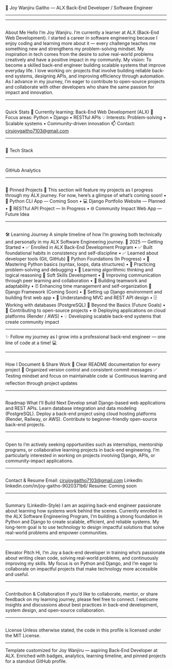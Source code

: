 #
🚀 Joy Wanjiru Gaitho — ALX Back-End Developer / Software Engineer
________________________________________
        
________________________________________
##
About Me
Hello I’m Joy Wanjiru. I’m currently a learner at ALX (Back-End Web Development). I started a career in software engineering because I enjoy coding and learning more about it — every challenge teaches me something new and strengthens my problem-solving mindset. My inspiration in tech comes from the desire to solve real-world problems creatively and have a positive impact in my community.
My vision: To become a skilled back-end engineer building scalable systems that improve everyday life.
I love working on: projects that involve building reliable back-end systems, designing APIs, and improving efficiency through automation. As I advance in my journey, I’m eager to contribute to open-source projects and collaborate with other developers who share the same passion for impact and innovation.
________________________________________
##
Quick Stats
🔭 Currently learning: Back-End Web Development (ALX)
🌱 Focus areas: Python • Django • RESTful APIs
💡 Interests: Problem-solving • Scalable systems • Community-driven innovation
📫 Contact: cirujoygaitho7103@gmail.com
________________________________________
##
🧰 Tech Stack
       
________________________________________
##
GitHub Analytics
 

________________________________________
##
📌 Pinned Projects
🧩 This section will feature my projects as I progress through my ALX journey. For now, here’s a glimpse of what’s coming soon!
•	🚀 Python CLI App — Coming Soon
•	💻 Django Portfolio Website — Planned
•	🔗 RESTful API Project — In Progress
•	🌐 Community Impact Web App — Future Idea
________________________________________
##
🛠️ Learning Journey
A simple timeline of how I’m growing both technically and personally in my ALX Software Engineering journey.
🧩 2025 — Getting Started
•	✅ Enrolled in ALX Back-End Development Program
•	✅ Built foundational habits in consistency and self-discipline
•	✅ Learned about developer tools (Git, GitHub)
🐍 Python Foundations (In Progress)
•	🔄 Mastering Python basics (syntax, loops, data structures)
•	🔄 Practicing problem-solving and debugging
•	🧠 Learning algorithmic thinking and logical reasoning
🌱 Soft Skills Development
•	💬 Improving communication through peer learning and collaboration
•	🤝 Building teamwork and adaptability
•	⏰ Enhancing time management and self-organization
🧱 Django Framework (Coming Soon)
•	🎯 Setting up Django environment and building first web app
•	🧩 Understanding MVC and REST API design
•	🗄️ Working with databases (PostgreSQL)
🌟 Beyond the Basics (Future Goals)
•	🚀 Contributing to open-source projects
•	🌐 Deploying applications on cloud platforms (Render / AWS)
•	💡 Developing scalable back-end systems that create community impact
________________________________________
✨ Follow my journey as I grow into a professional back-end engineer — one line of code at a time! 💻
________________________________________
##
How I Document & Share Work
🧾 Clear README documentation for every project
🔁 Organized version control and consistent commit messages
✅ Testing mindset and focus on maintainable code
📊 Continuous learning and reflection through project updates
________________________________________
##
Roadmap What I’ll Build Next
Develop small Django-based web applications and REST APIs.
Learn database integration and data modeling (PostgreSQL).
Deploy a back-end project using cloud hosting platforms (Render, Railway, or AWS).
Contribute to beginner-friendly open-source back-end projects.
________________________________________
##
Open to
I’m actively seeking opportunities such as internships, mentorship programs, or collaborative learning projects in back-end engineering. I’m particularly interested in working on projects involving Django, APIs, or community-impact applications.
________________________________________
##
Contact & Resume
Email: cirujoygaitho7103@gmail.com LinkedIn: linkedin.com/in/joy-gaitho-9020371b6/ Resume: Coming soon
________________________________________
##
Summary (LinkedIn-Style)
I am an aspiring back-end engineer passionate about learning how systems work behind the scenes. Currently enrolled in the ALX Software Engineering Program, I’m building a strong foundation in Python and Django to create scalable, efficient, and reliable systems. My long-term goal is to use technology to design impactful solutions that solve real-world problems and empower communities.
________________________________________
##
Elevator Pitch
Hi, I’m Joy a back-end developer in training who’s passionate about writing clean code, solving real-world problems, and continuously improving my skills. My focus is on Python and Django, and I’m eager to collaborate on impactful projects that make technology more accessible and useful.
________________________________________
##
Contribution & Collaboration
If you’d like to collaborate, mentor, or share feedback on my learning journey, please feel free to connect. I welcome insights and discussions about best practices in back-end development, system design, and open-source collaboration.
________________________________________
##
License
Unless otherwise stated, the code in this profile is licensed under the MIT License.
________________________________________
Template customized for Joy Wanjiru — aspiring Back-End Developer at ALX. Enriched with badges, analytics, learning timeline, and pinned projects for a standout GitHub profile.
